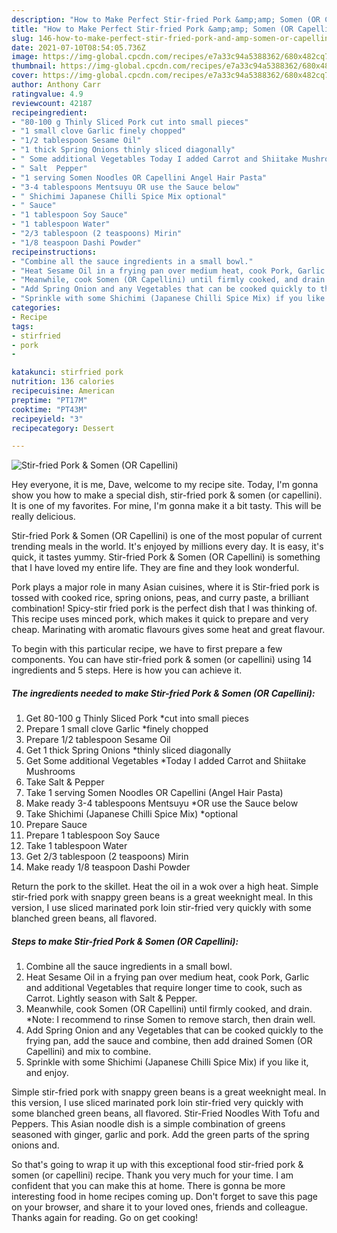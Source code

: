 ```yaml
---
description: "How to Make Perfect Stir-fried Pork &amp;amp; Somen (OR Capellini)"
title: "How to Make Perfect Stir-fried Pork &amp;amp; Somen (OR Capellini)"
slug: 146-how-to-make-perfect-stir-fried-pork-and-amp-somen-or-capellini
date: 2021-07-10T08:54:05.736Z
image: https://img-global.cpcdn.com/recipes/e7a33c94a5388362/680x482cq70/stir-fried-pork-somen-or-capellini-recipe-main-photo.jpg
thumbnail: https://img-global.cpcdn.com/recipes/e7a33c94a5388362/680x482cq70/stir-fried-pork-somen-or-capellini-recipe-main-photo.jpg
cover: https://img-global.cpcdn.com/recipes/e7a33c94a5388362/680x482cq70/stir-fried-pork-somen-or-capellini-recipe-main-photo.jpg
author: Anthony Carr
ratingvalue: 4.9
reviewcount: 42187
recipeingredient:
- "80-100 g Thinly Sliced Pork cut into small pieces"
- "1 small clove Garlic finely chopped"
- "1/2 tablespoon Sesame Oil"
- "1 thick Spring Onions thinly sliced diagonally"
- " Some additional Vegetables Today I added Carrot and Shiitake Mushrooms"
- " Salt  Pepper"
- "1 serving Somen Noodles OR Capellini Angel Hair Pasta"
- "3-4 tablespoons Mentsuyu OR use the Sauce below"
- " Shichimi Japanese Chilli Spice Mix optional"
- " Sauce"
- "1 tablespoon Soy Sauce"
- "1 tablespoon Water"
- "2/3 tablespoon (2 teaspoons) Mirin"
- "1/8 teaspoon Dashi Powder"
recipeinstructions:
- "Combine all the sauce ingredients in a small bowl."
- "Heat Sesame Oil in a frying pan over medium heat, cook Pork, Garlic and additional Vegetables that require longer time to cook, such as Carrot. Lightly season with Salt &amp; Pepper."
- "Meanwhile, cook Somen (OR Capellini) until firmly cooked, and drain. *Note: I recommend to rinse Somen to remove starch, then drain well."
- "Add Spring Onion and any Vegetables that can be cooked quickly to the frying pan, add the sauce and combine, then add drained Somen (OR Capellini) and mix to combine."
- "Sprinkle with some Shichimi (Japanese Chilli Spice Mix) if you like it, and enjoy."
categories:
- Recipe
tags:
- stirfried
- pork
- 

katakunci: stirfried pork  
nutrition: 136 calories
recipecuisine: American
preptime: "PT17M"
cooktime: "PT43M"
recipeyield: "3"
recipecategory: Dessert

---
```



![Stir-fried Pork &amp; Somen (OR Capellini)](https://img-global.cpcdn.com/recipes/e7a33c94a5388362/680x482cq70/stir-fried-pork-somen-or-capellini-recipe-main-photo.jpg)

Hey everyone, it is me, Dave, welcome to my recipe site. Today, I'm gonna show you how to make a special dish, stir-fried pork &amp; somen (or capellini). It is one of my favorites. For mine, I'm gonna make it a bit tasty. This will be really delicious.

Stir-fried Pork &amp; Somen (OR Capellini) is one of the most popular of current trending meals in the world. It's enjoyed by millions every day. It is easy, it's quick, it tastes yummy. Stir-fried Pork &amp; Somen (OR Capellini) is something that I have loved my entire life. They are fine and they look wonderful.

Pork plays a major role in many Asian cuisines, where it is Stir-fried pork is tossed with cooked rice, spring onions, peas, and curry paste, a brilliant combination! Spicy-stir fried pork is the perfect dish that I was thinking of. This recipe uses minced pork, which makes it quick to prepare and very cheap. Marinating with aromatic flavours gives some heat and great flavour.


To begin with this particular recipe, we have to first prepare a few components. You can have stir-fried pork &amp; somen (or capellini) using 14 ingredients and 5 steps. Here is how you can achieve it.

<!--inarticleads1-->

##### The ingredients needed to make Stir-fried Pork &amp; Somen (OR Capellini):

1. Get 80-100 g Thinly Sliced Pork *cut into small pieces
1. Prepare 1 small clove Garlic *finely chopped
1. Prepare 1/2 tablespoon Sesame Oil
1. Get 1 thick Spring Onions *thinly sliced diagonally
1. Get  Some additional Vegetables *Today I added Carrot and Shiitake Mushrooms
1. Take  Salt &amp; Pepper
1. Take 1 serving Somen Noodles OR Capellini (Angel Hair Pasta)
1. Make ready 3-4 tablespoons Mentsuyu *OR use the Sauce below
1. Take  Shichimi (Japanese Chilli Spice Mix) *optional
1. Prepare  Sauce
1. Prepare 1 tablespoon Soy Sauce
1. Take 1 tablespoon Water
1. Get 2/3 tablespoon (2 teaspoons) Mirin
1. Make ready 1/8 teaspoon Dashi Powder


Return the pork to the skillet. Heat the oil in a wok over a high heat. Simple stir-fried pork with snappy green beans is a great weeknight meal. In this version, I use sliced marinated pork loin stir-fried very quickly with some blanched green beans, all flavored. 

<!--inarticleads2-->

##### Steps to make Stir-fried Pork &amp; Somen (OR Capellini):

1. Combine all the sauce ingredients in a small bowl.
1. Heat Sesame Oil in a frying pan over medium heat, cook Pork, Garlic and additional Vegetables that require longer time to cook, such as Carrot. Lightly season with Salt &amp; Pepper.
1. Meanwhile, cook Somen (OR Capellini) until firmly cooked, and drain. *Note: I recommend to rinse Somen to remove starch, then drain well.
1. Add Spring Onion and any Vegetables that can be cooked quickly to the frying pan, add the sauce and combine, then add drained Somen (OR Capellini) and mix to combine.
1. Sprinkle with some Shichimi (Japanese Chilli Spice Mix) if you like it, and enjoy.


Simple stir-fried pork with snappy green beans is a great weeknight meal. In this version, I use sliced marinated pork loin stir-fried very quickly with some blanched green beans, all flavored. Stir-Fried Noodles With Tofu and Peppers. This Asian noodle dish is a simple combination of greens seasoned with ginger, garlic and pork. Add the green parts of the spring onions and. 

So that's going to wrap it up with this exceptional food stir-fried pork &amp; somen (or capellini) recipe. Thank you very much for your time. I am confident that you can make this at home. There is gonna be more interesting food in home recipes coming up. Don't forget to save this page on your browser, and share it to your loved ones, friends and colleague. Thanks again for reading. Go on get cooking!

